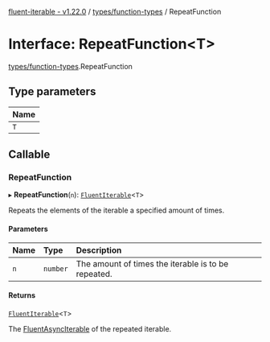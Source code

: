 [fluent-iterable - v1.22.0](../README.md) / [types/function-types](../modules/types_function_types.md) / RepeatFunction

# Interface: RepeatFunction<T\>

[types/function-types](../modules/types_function_types.md).RepeatFunction

## Type parameters

| Name |
| :------ |
| `T` |

## Callable

### RepeatFunction

▸ **RepeatFunction**(`n`): [`FluentIterable`](index.FluentIterable.md)<`T`\>

Repeats the elements of the iterable a specified amount of times.

#### Parameters

| Name | Type | Description |
| :------ | :------ | :------ |
| `n` | `number` | The amount of times the iterable is to be repeated. |

#### Returns

[`FluentIterable`](index.FluentIterable.md)<`T`\>

The [FluentAsyncIterable](index.FluentAsyncIterable.md) of the repeated iterable.
